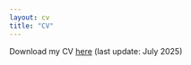 ```yaml
---
layout: cv
title: "CV"
---
```

Download my CV [here](https://github.com/user-attachments/files/22127152/Mariia.Pronina.CV.pdf) (last update: July 2025)

